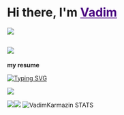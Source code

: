 <h1>Hi there, I'm <a href="https://github.com/VadimKarmazin" style="color: #4b0082">Vadim</a></h1>

![](https://komarev.com/ghpvc/?username=VadimKarmazin&label=PROFILE+VIEWS+(просмотров+профиля))


![](https://i.pinimg.com/originals/d1/70/c4/d170c4a28d1552c8382fadb824d6d3e1.gif)
---
**my resume**


[![Typing SVG](https://readme-typing-svg.herokuapp.com?color=4b0082&lines=Cyber+security+student)](https://git.io/typing-svg)


 ![](https://github-profile-summary-cards.vercel.app/api/cards/profile-details?username=VadimKarmazin&theme=midnight-purple)

![](https://github-profile-summary-cards.vercel.app/api/cards/repos-per-language?username=VadimKarmazin&theme=midnight-purple)![](https://github-profile-summary-cards.vercel.app/api/cards/stats?username=VadimKarmazin&theme=midnight-purple)
![VadimKarmazin STATS](https://github-readme-stats.vercel.app/api?username=VadimKarmazin&show_icons=true&theme=midnight-purple)


